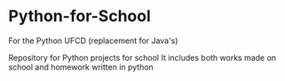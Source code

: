 # Python-for-School
For the Python UFCD (replacement for Java's)

Repository for Python projects for school
It includes both works made on school and homework written in python
